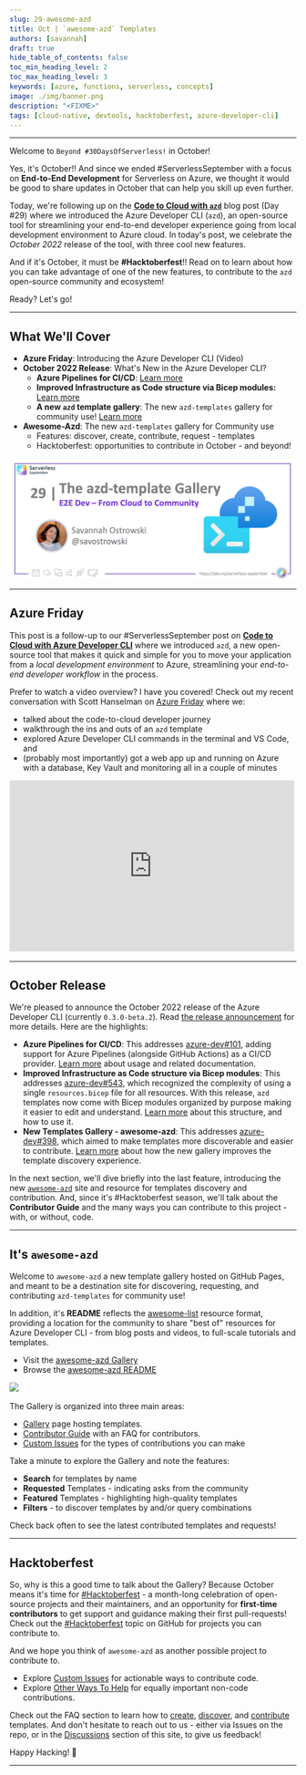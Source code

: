 ```yaml
---
slug: 29-awesome-azd
title: Oct | `awesome-azd` Templates
authors: [savannah]
draft: true
hide_table_of_contents: false
toc_min_heading_level: 2
toc_max_heading_level: 3
keywords: [azure, functions, serverless, concepts]
image: ./img/banner.png
description: "<FIXME>" 
tags: [cloud-native, devtools, hacktoberfest, azure-developer-cli]
---
```


<!-- FIXME -->
<head>
  <meta name="twitter:url" 
    content="https://azure.github.io/Cloud-Native/blog/29-awesome-azd" />
  <meta name="twitter:title" 
    content="#30DaysOfServerless: Cloud to Community with `awesome-azd`" />
  <meta name="twitter:description" 
    content="#30DaysOfServerless: Cloud to Community with `awesome-azd`" />
  <meta name="twitter:image"
    content="https://azure.github.io/Cloud-Native/img/banners/post-kickoff.png" />
  <meta name="twitter:card" content="summary_large_image" />
  <meta name="twitter:creator" 
    content="@savostrowski" />
  <meta name="twitter:site" content="@AzureAdvocates" /> 
  <link rel="canonical" 
    href="https://azure.github.io/Cloud-Native/blog/29-awesome-azd" />
</head>

---

Welcome to `Beyond #30DaysOfServerless!` in October!

Yes, it's October!! And since we ended #ServerlessSeptember with a focus on **End-to-End Development** for Serverless on Azure, we thought it would be good to share updates in October that can help you skill up even further.

Today, we're following up on the **[Code to Cloud with `azd`](./../2022-09-29/index.md)** blog post (Day #29) where we introduced the Azure Developer CLI (`azd`), an open-source tool for streamlining your end-to-end developer experience going from local development environment to Azure cloud. In today's post, we celebrate the _October 2022_ release of the tool, with three cool new features. 

And if it's October, it must be **#Hacktoberfest**!! Read on to learn about how you can take advantage of one of the new features, to contribute to the `azd` open-source community and ecosystem!

Ready? Let's go!

---

## What We'll Cover
 * **Azure Friday**: Introducing the Azure Developer CLI (Video)
 * **October 2022 Release**: What's New in the Azure Developer CLI? 
    * **Azure Pipelines for CI/CD**: [Learn more](https://learn.microsoft.com/en-us/azure/developer/azure-developer-cli/configure-devops-pipeline?tabs=azdo)
    * **Improved Infrastructure as Code structure via Bicep modules:** [Learn more](https://devblogs.microsoft.com/azure-sdk/azure-developer-cli-azd-october-2022-release/#improved-infrastructure-as-code-structure-via-bicep-modules)
    * **A new `azd` template gallery**: The new `azd-templates` gallery for community use! [Learn more](https://devblogs.microsoft.com/azure-sdk/azure-developer-cli-azd-october-2022-release/#new-template-gallery-awesome-azd)
  * **Awesome-Azd**: The new `azd-templates` gallery for Community use
    * Features: discover, create, contribute, request - templates
    * Hacktoberfest: opportunities to contribute in October - and beyond!

![](./img/banner.png)

---

## Azure Friday

This post is a follow-up to our #ServerlessSeptember post on **[Code to Cloud with Azure Developer CLI](./../2022-09-29/index.md)** where we introduced `azd`, a new open-source tool that makes it quick and simple for you to move your application from a _local development environment_ to Azure, streamlining your _end-to-end developer workflow_ in the process. 

Prefer to watch a video overview? I have you covered! Check out my recent conversation with Scott Hanselman on [Azure Friday](https://learn.microsoft.com/en-us/Shows/Azure-Friday/) where we:
 - talked about the code-to-cloud developer journey
 - walkthrough the ins and outs of an `azd` template
 - explored Azure Developer CLI commands in the terminal and VS Code, and
 - (probably most importantly) got a web app up and running on Azure with a database, Key Vault and monitoring all in a couple of minutes

<iframe width="500" height="300" src="https://www.youtube.com/embed/VTk-FhJyo7s" title="Introducing the Azure Developer CLI (azd) | Azure Friday" frameborder="0" allow="accelerometer; autoplay; clipboard-write; encrypted-media; gyroscope; picture-in-picture" allowfullscreen></iframe>

---

## October Release

We're pleased to announce the October 2022 release of the Azure Developer CLI (currently `0.3.0-beta.2`). Read [the release announcement](https://devblogs.microsoft.com/azure-sdk/azure-developer-cli-azd-october-2022-release/#new-template-gallery-awesome-azd) for more details. Here are the highlights:

  * **Azure Pipelines for CI/CD**: This addresses [azure-dev#101](https://github.com/Azure/azure-dev/issues/101), adding support for Azure Pipelines (alongside GitHub Actions) as a CI/CD provider. [Learn more](https://learn.microsoft.com/en-us/azure/developer/azure-developer-cli/configure-devops-pipeline?tabs=azdo) about usage and related documentation.
  * **Improved Infrastructure as Code structure via Bicep modules**: This addresses [azure-dev#543](https://github.com/Azure/azure-dev/issues/543), which recognized the complexity of using a single `resources.bicep` file for all resources. With this release, `azd` templates now come with Bicep modules organized by purpose making it easier to edit and understand. [Learn more](https://devblogs.microsoft.com/azure-sdk/azure-developer-cli-azd-october-2022-release/#improved-infrastructure-as-code-structure-via-bicep-modules) about this structure, and how to use it.
  * **New Templates Gallery - awesome-azd**: This addresses [azure-dev#398](https://github.com/Azure/azure-dev/issues/398), which aimed to make templates more discoverable and easier to contribute. [Learn more](https://devblogs.microsoft.com/azure-sdk/azure-developer-cli-azd-october-2022-release/#new-template-gallery-awesome-azd) about how the new gallery improves the template discovery experience.

In the next section, we'll dive briefly into the last feature, introducing the new [`awesome-azd`](https://aka.ms/awesome-azd) site and resource for templates discovery and contribution. And, since it's #Hacktoberfest season, we'll talk about the **Contributor Guide** and the many ways you can contribute to this project - with, or without, code.

---

## It's `awesome-azd`

Welcome to `awesome-azd` a new template gallery hosted on GitHub Pages, and meant to be a destination site for discovering, requesting, and contributing `azd-templates` for community use! 

In addition, it's **README** reflects the [awesome-list](https://github.com/topics/awesome-list) resource format, providing a location for the community to share "best of" resources for Azure Developer CLI - from blog posts and videos, to full-scale tutorials and templates.

 * Visit the [awesome-azd Gallery](https://azure.github.io/awesome-azd/)
 * Browse the [awesome-azd README](https://github.com/Azure/awesome-azd/blob/main/README.md)


![](./img/gallery.gif)

The Gallery is organized into three main areas:
 - [Gallery](https://azure.github.io/awesome-azd/) page hosting templates.
 - [Contributor Guide](https://azure.github.io/awesome-azd/docs/intro) with an FAQ for contributors.
 - [Custom Issues](https://github.com/Azure/awesome-azd/issues/new/choose) for the types of contributions you can make

Take a minute to explore the Gallery and note the features:
 - **Search** for templates by name
 - **Requested** Templates - indicating asks from the community
 - **Featured** Templates - highlighting high-quality templates
 - **Filters** - to discover templates by and/or query combinations

Check back often to see the latest contributed templates and requests!

---

## Hacktoberfest

So, why is this a good time to talk about the Gallery? Because October means it's time for [#Hacktoberfest](https://hacktoberfest.com/) - a month-long celebration of open-source projects and their maintainers, and an opportunity for **first-time contributors** to get support and guidance making their first pull-requests! Check out the [#Hacktoberfest](https://github.com/topics/hacktoberfest) topic on GitHub for projects you can contribute to.

And we hope you think of `awesome-azd` as another possible project to contribute to. 
 * Explore [Custom Issues](https://azure.github.io/awesome-azd/docs/intro#our-custom-issues) for actionable ways to contribute code.
 * Explore [Other Ways To Help](https://azure.github.io/awesome-azd/docs/intro#other-ways-to-help) for equally important non-code contributions.
 
Check out the FAQ section to learn how to [create](https://azure.github.io/awesome-azd/docs/faq/create-template), [discover](https://azure.github.io/awesome-azd/docs/faq/discover-azd), and [contribute](https://azure.github.io/awesome-azd/docs/faq/contribute-template) templates. And don't hesitate to reach out to us - either via Issues on the repo, or in the [Discussions](https://github.com/Azure/Cloud-Native/discussions) section of this site, to give us feedback!

Happy Hacking! 🎃

---